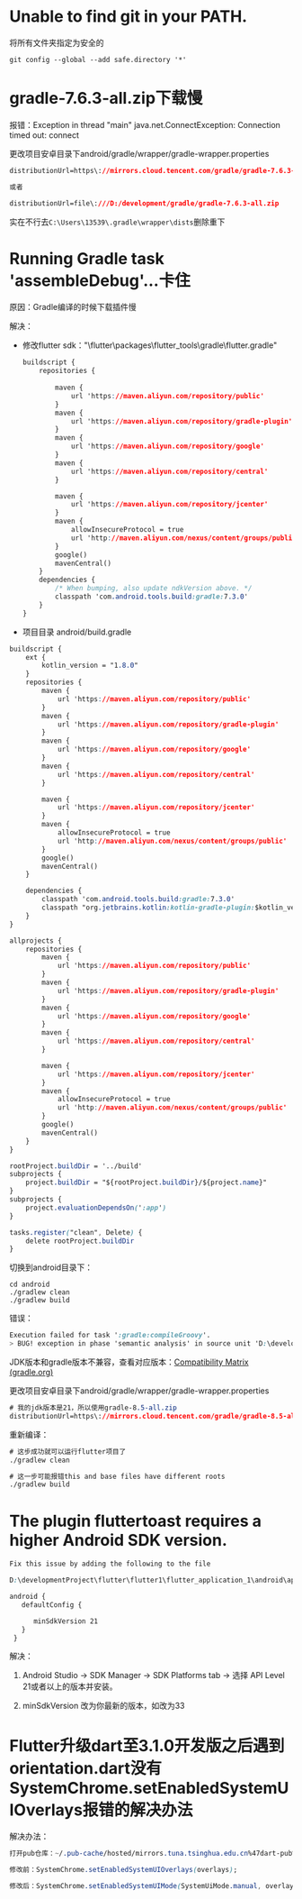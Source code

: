# Unable to find git in your PATH.

将所有文件夹指定为安全的

```she
git config --global --add safe.directory '*'
```

# gradle-7.6.3-all.zip下载慢

报错：Exception in thread "main" java.net.ConnectException: Connection timed out: connect

更改项目安卓目录下android/gradle/wrapper/gradle-wrapper.properties

```css
distributionUrl=https\://mirrors.cloud.tencent.com/gradle/gradle-7.6.3-all.zip

或者

distributionUrl=file\:///D:/development/gradle/gradle-7.6.3-all.zip
```

实在不行去`C:\Users\13539\.gradle\wrapper\dists`删除重下

# Running Gradle task 'assembleDebug'...卡住

原因：Gradle编译的时候下载插件慢

解决：

- 修改flutter sdk："\flutter\packages\flutter_tools\gradle\flutter.gradle"

  ```css
  buildscript {
      repositories {
          
          maven {
              url 'https://maven.aliyun.com/repository/public'
          }
          maven {
              url 'https://maven.aliyun.com/repository/gradle-plugin'
          }
          maven {
              url 'https://maven.aliyun.com/repository/google'
          }
          maven {
              url 'https://maven.aliyun.com/repository/central'
          }
  
          maven {
              url 'https://maven.aliyun.com/repository/jcenter'
          }
          maven {
              allowInsecureProtocol = true
              url 'http://maven.aliyun.com/nexus/content/groups/public'
          }
          google()
          mavenCentral()
      }
      dependencies {
          /* When bumping, also update ndkVersion above. */
          classpath 'com.android.tools.build:gradle:7.3.0'
      }
  }
  ```

- 项目目录 android/build.gradle

```css
buildscript {
    ext {
        kotlin_version = "1.8.0"
    }
    repositories {
        maven {
            url 'https://maven.aliyun.com/repository/public'
        }
        maven {
            url 'https://maven.aliyun.com/repository/gradle-plugin'
        }
        maven {
            url 'https://maven.aliyun.com/repository/google'
        }
        maven {
            url 'https://maven.aliyun.com/repository/central'
        }

        maven {
            url 'https://maven.aliyun.com/repository/jcenter'
        }
        maven {
            allowInsecureProtocol = true
            url 'http://maven.aliyun.com/nexus/content/groups/public'
        }
        google()
        mavenCentral()
    }

    dependencies {
        classpath 'com.android.tools.build:gradle:7.3.0'
        classpath "org.jetbrains.kotlin:kotlin-gradle-plugin:$kotlin_version"
    }
}

allprojects {
    repositories {
        maven {
            url 'https://maven.aliyun.com/repository/public'
        }
        maven {
            url 'https://maven.aliyun.com/repository/gradle-plugin'
        }
        maven {
            url 'https://maven.aliyun.com/repository/google'
        }
        maven {
            url 'https://maven.aliyun.com/repository/central'
        }

        maven {
            url 'https://maven.aliyun.com/repository/jcenter'
        }
        maven {
            allowInsecureProtocol = true
            url 'http://maven.aliyun.com/nexus/content/groups/public'
        }
        google()
        mavenCentral()
    }
}

rootProject.buildDir = '../build'
subprojects {
    project.buildDir = "${rootProject.buildDir}/${project.name}"
}
subprojects {
    project.evaluationDependsOn(':app')
}

tasks.register("clean", Delete) {
    delete rootProject.buildDir
}
```

切换到android目录下：

```shell
cd android
./gradlew clean
./gradlew build
```

错误：

```css
Execution failed for task ':gradle:compileGroovy'.
> BUG! exception in phase 'semantic analysis' in source unit 'D:\development\flutter sdk\flutter\packages\flutter_tools\gradle\src\main\groovy\app_plugin_loader.groovy' Unsupported class file major version 65
```

JDK版本和gradle版本不兼容，查看对应版本：[Compatibility Matrix (gradle.org)](https://docs.gradle.org/current/userguide/compatibility.html#compatibility?login=from_csdn)

更改项目安卓目录下android/gradle/wrapper/gradle-wrapper.properties

```css
# 我的jdk版本是21，所以使用gradle-8.5-all.zip
distributionUrl=https\://mirrors.cloud.tencent.com/gradle/gradle-8.5-all.zip
```

重新编译：

```css
# 这步成功就可以运行flutter项目了
./gradlew clean

# 这一步可能报错this and base files have different roots
./gradlew build
```



# The plugin fluttertoast requires a higher Android SDK version.   

```css
Fix this issue by adding the following to the file 

D:\developmentProject\flutter\flutter1\flutter_application_1\android\app\build.gradle: 

android {  
   defaultConfig {

      minSdkVersion 21 
   }  
 } 
```

解决：

1. Android Studio -> SDK Manager -> SDK Platforms tab -> 选择 API Level 21或者以上的版本并安装。

2. minSdkVersion 改为你最新的版本，如改为33

# Flutter升级dart至3.1.0开发版之后遇到orientation.dart没有SystemChrome.setEnabledSystemUIOverlays报错的解决办法

解决办法：

```css
打开pub仓库：~/.pub-cache/hosted/mirrors.tuna.tsinghua.edu.cn%47dart-pub%47/orientation-1.3.0/lib/orientation.dart

修改前：SystemChrome.setEnabledSystemUIOverlays(overlays);

修改后：SystemChrome.setEnabledSystemUIMode(SystemUiMode.manual, overlays: overlays);
```


